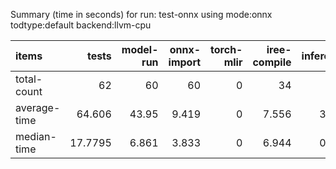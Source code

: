Summary (time in seconds) for run: test-onnx using mode:onnx todtype:default backend:llvm-cpu

| items        |   tests |   model-run |   onnx-import |   torch-mlir |   iree-compile |   inference |
|:-------------|--------:|------------:|--------------:|-------------:|---------------:|------------:|
| total-count  | 62      |      60     |        60     |            0 |         34     |      13     |
| average-time | 64.606  |      43.95  |         9.419 |            0 |          7.556 |       3.681 |
| median-time  | 17.7795 |       6.861 |         3.833 |            0 |          6.944 |       0.142 |
